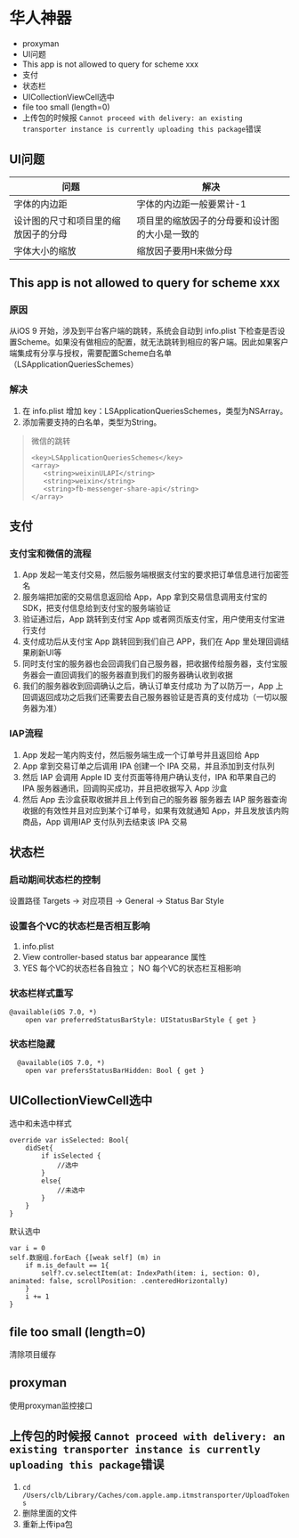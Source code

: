 # 华人神器

- proxyman
- UI问题
- This app is not allowed to query for scheme xxx
- 支付
- 状态栏
- UICollectionViewCell选中
- file too small (length=0)
- 上传包的时候报 `Cannot proceed with delivery: an existing transporter instance is currently uploading this package`错误

## UI问题
|  问题   | 解决  |
|  ----  | ----  |
| 字体的内边距  | 字体的内边距一般要累计-1 |
| 设计图的尺寸和项目里的缩放因子的分母  | 项目里的缩放因子的分母要和设计图的大小是一致的 |
|字体大小的缩放|缩放因子要用H来做分母|

## This app is not allowed to query for scheme xxx

### 原因

从iOS 9 开始，涉及到平台客户端的跳转，系统会自动到 info.plist 下检查是否设置Scheme。如果没有做相应的配置，就无法跳转到相应的客户端。因此如果客户端集成有分享与授权，需要配置Scheme白名单（LSApplicationQueriesSchemes）


### 解决

1. 在 info.plist 增加 key：LSApplicationQueriesSchemes，类型为NSArray。
2. 添加需要支持的白名单，类型为String。

> 微信的跳转
> ```
><key>LSApplicationQueriesSchemes</key>
><array>
>    <string>weixinULAPI</string>
>    <string>weixin</string>
>    <string>fb-messenger-share-api</string>
></array>
>```

## 支付

### 支付宝和微信的流程

1. App 发起一笔支付交易，然后服务端根据支付宝的要求把订单信息进行加密签名
2. 服务端把加密的交易信息返回给 App，App 拿到交易信息调用支付宝的 SDK，把支付信息给到支付宝的服务端验证
3. 验证通过后，App 跳转到支付宝 App 或者网页版支付宝，用户使用支付宝进行支付
4. 支付成功后从支付宝 App 跳转回到我们自己 APP，我们在 App 里处理回调结果刷新UI等
5. 同时支付宝的服务器也会回调我们自己服务器，把收据传给服务器，支付宝服务器会一直回调我们的服务器直到我们的服务器确认收到收据
6. 我们的服务器收到回调确认之后，确认订单支付成功
为了以防万一，App 上回调返回成功之后我们还需要去自己服务器验证是否真的支付成功（一切以服务器为准）

### IAP流程

1. App 发起一笔内购支付，然后服务端生成一个订单号并且返回给 App
2. App 拿到交易订单之后调用 IPA 创建一个 IPA 交易，并且添加到支付队列
3. 然后 IAP 会调用 Apple ID 支付页面等待用户确认支付，IPA 和苹果自己的 IPA 服务器通讯，回调购买成功，并且把收据写入 App 沙盒
4. 然后 App 去沙盒获取收据并且上传到自己的服务器
服务器去 IAP 服务器查询收据的有效性并且对应到某个订单号，如果有效就通知 App，并且发放该内购商品，App 调用IAP 支付队列去结束该 IPA 交易

## 状态栏

### 启动期间状态栏的控制

设置路径
Targets -> 对应项目 -> General -> Status Bar Style

### 设置各个VC的状态栏是否相互影响

1. info.plist
2. View controller-based status bar appearance 属性
3. YES 每个VC的状态栏各自独立； NO 每个VC的状态栏互相影响

### 状态栏样式重写
```
@available(iOS 7.0, *)
    open var preferredStatusBarStyle: UIStatusBarStyle { get }
```

### 状态栏隐藏
```
  @available(iOS 7.0, *)
    open var prefersStatusBarHidden: Bool { get }
```

## UICollectionViewCell选中

选中和未选中样式

```
override var isSelected: Bool{
    didSet{
        if isSelected {
            //选中
        }
        else{
            //未选中
        }
    }
}
```

默认选中

```
var i = 0
self.数据组.forEach {[weak self] (m) in
    if m.is_default == 1{
        self?.cv.selectItem(at: IndexPath(item: i, section: 0), animated: false, scrollPosition: .centeredHorizontally)
    }
    i += 1
}
```
## file too small (length=0)

清除项目缓存

## proxyman

使用proxyman监控接口

## 上传包的时候报 `Cannot proceed with delivery: an existing transporter instance is currently uploading this package`错误

1. `cd /Users/clb/Library/Caches/com.apple.amp.itmstransporter/UploadTokens`
2. 删除里面的文件
3. 重新上传ipa包
